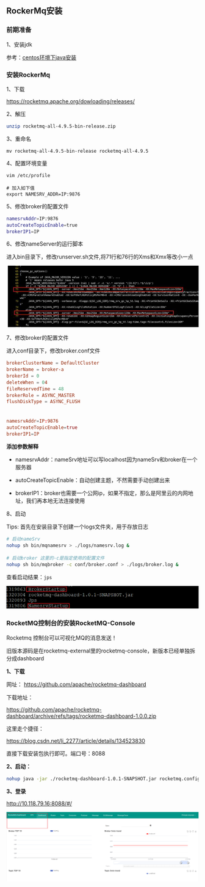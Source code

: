 

## RockerMq安装

### 前期准备

1、安装jdk

参考：[centos环境下java安装](https://blog.csdn.net/axing2015/article/details/83614800)



### 安装RockerMq

1、下载

https://rocketmq.apache.org/dowloading/releases/

2、解压

```sh
unzip rocketmq-all-4.9.5-bin-release.zip
```

3、重命名

```
mv rocketmq-all-4.9.5-bin-release rocketmq-all-4.9.5
```

4、配置环境变量

```
vim /etc/profile

# 加入如下值
export NAMESRV_ADDR=IP:9876
```

5、修改broker的配置文件

```bash
namesrvAddr=IP:9876
autoCreateTopicEnable=true
brokerIP1=IP
```

6、修改nameServer的运行脚本

进入bin目录下，修改runserver.sh文件,将71行和76行的Xms和Xmx等改小一点

![img](assets/clip_image002.jpg)

7、修改broker的配置文件

进入conf目录下，修改broker.conf文件

```conf
brokerClusterName = DefaultCluster
brokerName = broker-a
brokerId = 0
deleteWhen = 04
fileReservedTime = 48
brokerRole = ASYNC_MASTER
flushDiskType = ASYNC_FLUSH


namesrvAddr=IP:9876
autoCreateTopicEnable=true
brokerIP1=IP
```

**添加参数解释**

- namesrvAddr：nameSrv地址可以写localhost因为nameSrv和broker在一个服务器

- autoCreateTopicEnable：自动创建主题，不然需要手动创建出来

- brokerIP1：broker也需要一个公网ip，如果不指定，那么是阿里云的内网地址，我们再本地无法连接使用

8、启动

Tips: 首先在安装目录下创建一个logs文件夹，用于存放日志

```bash
# 启动nameSrv
nohup sh bin/mqnamesrv > ./logs/namesrv.log &

# 启动broker 这里的-c是指定使用的配置文件
nohup sh bin/mqbroker -c conf/broker.conf > ./logs/broker.log &
```

查看启动结果：`jps`

![image-20240617211725681](assets/image-20240617211725681.png)



###  RocketMQ控制台的安装RocketMQ-Console

Rocketmq 控制台可以可视化MQ的消息发送！

旧版本源码是在rocketmq-external里的rocketmq-console，新版本已经单独拆分成dashboard



**1、下载**



网址： https://github.com/apache/rocketmq-dashboard

下载地址：

https://github.com/apache/rocketmq-dashboard/archive/refs/tags/rocketmq-dashboard-1.0.0.zip



这里走个捷径：

https://blog.csdn.net/li_2277/article/details/134523830



直接下载安装包执行即可。端口号：8088



**2、启动：**

```bash
nohup java -jar ./rocketmq-dashboard-1.0.1-SNAPSHOT.jar rocketmq.config.namesrvAddr=10.118.79.16:9876 > ./rocketmq-all-4.9.5/logs/dashboard.log &
```

**3、登录**

http://10.118.79.16:8088/#/

![image-20240617212228668](assets/image-20240617212228668.png)



